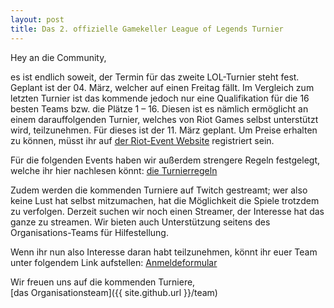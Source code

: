 ```yaml
---
layout: post
title: Das 2. offizielle Gamekeller League of Legends Turnier
---
```


Hey an die Community,

es ist endlich soweit, der Termin für das zweite LOL-Turnier steht fest. Geplant ist der 04. März, welcher auf einen Freitag fällt. Im Vergleich zum letzten Turnier ist das kommende jedoch nur eine Qualifikation für die 16 besten Teams bzw. die Plätze 1 – 16. Diesen ist es nämlich ermöglicht an einem darauffolgenden Turnier, welches von Riot Games selbst unterstützt wird, teilzunehmen. Für dieses ist der 11. März geplant. Um Preise erhalten zu können, müsst ihr auf [der Riot-Event Website](http://events.euw.leagueoflegends.com/de/content/faq) registriert sein.

Für die folgenden Events haben wir außerdem strengere Regeln festgelegt, welche ihr hier nachlesen könnt:
[die Turnierregeln](http://lol.gamekeller.net/turnierregeln/)

Zudem werden die kommenden Turniere auf Twitch gestreamt; wer also keine Lust hat selbst mitzumachen, hat die Möglichkeit die Spiele trotzdem zu verfolgen.
Derzeit suchen wir noch einen Streamer, der Interesse hat das ganze zu streamen. Wir bieten auch Unterstützung seitens des Organisations-Teams für Hilfestellung.

Wenn ihr nun also Interesse daran habt teilzunehmen, könnt ihr euer Team unter folgendem Link aufstellen: [Anmeldeformular](http://goo.gl/forms/xusHcE4Lem)

Wir freuen uns auf die kommenden Turniere,<br>
[das Organisationsteam]({{ site.github.url }}/team)